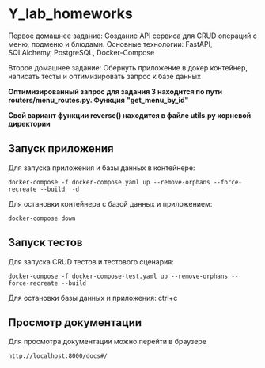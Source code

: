 # Y_lab_homeworks
Первое домашнее задание: Создание API сервиса для CRUD операций с меню, подменю и блюдами. Основные технологии: FastAPI, SQLAlchemy, PostgreSQL, Docker-Compose

Второе домашнее задание: Обернуть приложение в докер контейнер, написать тесты и оптимизировать запрос к базе данных

**Оптимизированный запрос для задания 3 находится по пути routers/menu_routes.py. Функция "get_menu_by_id"**

**Свой вариант функции reverse() находится в файле utils.py корневой директории**

## Запуск приложения
Для запуска приложения и базы данных в контейнере:
```
docker-compose -f docker-compose.yaml up --remove-orphans --force-recreate --build  -d
```
Для остановки контейнера с базой данных и приложением:
```
docker-compose down
```
## Запуск тестов
Для запуска CRUD тестов и тестового сценария:
```
docker-compose -f docker-compose-test.yaml up --remove-orphans --force-recreate --build
```
Для остановки базы данных и приложения: ctrl+c

## Просмотр документации
Для просмотра документации можно перейти в браузере
```
http://localhost:8000/docs#/
```
